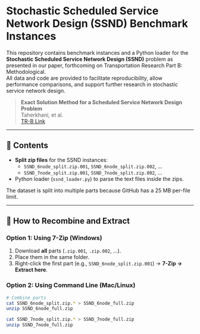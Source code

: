 # Stochastic Scheduled Service Network Design (SSND) Benchmark Instances

This repository contains benchmark instances and a Python loader for the **Stochastic Scheduled Service Network Design (SSND)** problem as presented in our paper, forthcoming on Transportation Research Part B: Methodological.  
All data and code are provided to facilitate reproducibility, allow performance comparisons, and support further research in stochastic service network design.  


> **Exact Solution Method for a Scheduled Service Network Design Problem**  
> Taherkhani, et al.  
> [TR-B Link](https://www.sciencedirect.com/science/article/pii/S0191261525001377)

---

## 📂 Contents
- **Split zip files** for the SSND instances:
  - `SSND_6node_split.zip.001`, `SSND_6node_split.zip.002`, ...
  - `SSND_7node_split.zip.001`, `SSND_7node_split.zip.002`, ...
- Python loader (`ssnd_loader.py`) to parse the text files inside the zips.

The dataset is split into multiple parts because GitHub has a 25 MB per-file limit.

---

## 🔄 How to Recombine and Extract

### **Option 1: Using 7-Zip (Windows)**
1. Download **all** parts (`.zip.001`, `.zip.002`, ...).
2. Place them in the same folder.
3. Right-click the first part (e.g., `SSND_6node_split.zip.001`) → **7-Zip → Extract here**.

### **Option 2: Using Command Line (Mac/Linux)**
```bash
# Combine parts
cat SSND_6node_split.zip.* > SSND_6node_full.zip
unzip SSND_6node_full.zip

cat SSND_7node_split.zip.* > SSND_7node_full.zip
unzip SSND_7node_full.zip
